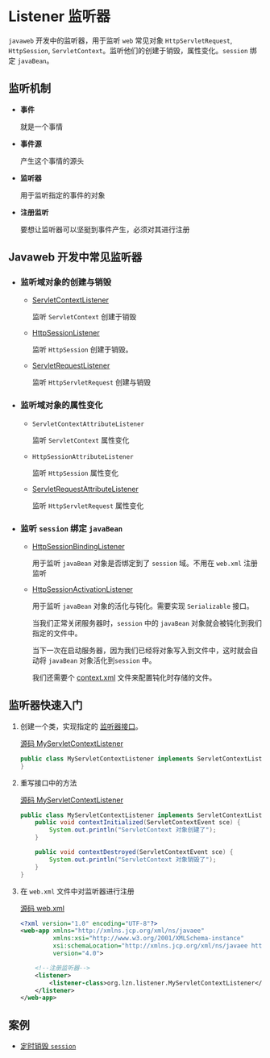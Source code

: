 # Listener 监听器

`javaweb` 开发中的监听器，用于监听 `web` 常见对象 `HttpServletRequest`, `HttpSession`, `ServletContext`。监听他们的创建于销毁，属性变化。`session` 绑定 `javaBean`。

## 监听机制

* **事件**

  就是一个事情

* **事件源**

  产生这个事情的源头

* **监听器**

  用于监听指定的事件的对象

* **注册监听**

  要想让监听器可以坚挺到事件产生，必须对其进行注册

## <a name="commonListener" style="text-decoration:none" >**Javaweb** 开发中常见监听器</a>

* ### 监听域对象的创建与销毁

  * [ServletContextListener](src/main/java/org/lzn/listener/MyServletContextListener.java)

    监听 `ServletContext` 创建于销毁

  * [HttpSessionListener](src/main/java/org/lzn/listener/MyHttpSessionListener.java)

    监听 `HttpSession` 创建于销毁。

  * [ServletRequestListener](src/main/java/org/lzn/listener/MyServletRequestListener.java)

    监听 `HttpServletRequest` 创建与销毁

* ### 监听域对象的属性变化

  * `ServletContextAttributeListener`

    监听 `ServletContext` 属性变化

  * `HttpSessionAttributeListener`

    监听 `HttpSession` 属性变化

  * [ServletRequestAttributeListener](src/main/java/org/lzn/attributeListener/MyServletRequestAttributeListener.java)

    监听 `HttpServletRequest` 属性变化

* ### 监听  `session` 绑定 `javaBean`

  * [HttpSessionBindingListener](src/main/java/org/lzn/domain/User.java)

    用于监听 `javaBean` 对象是否绑定到了 `session` 域。不用在 `web.xml` 注册监听

  * [HttpSessionActivationListener](src/main/java/org/lzn/domain/Role.java)

    用于监听 `javaBean` 对象的活化与钝化。需要实现 `Serializable` 接口。
    
    当我们正常关闭服务器时，`session` 中的 `javaBean` 对象就会被钝化到我们指定的文件中。
    
    当下一次在启动服务器，因为我们已经将对象写入到文件中，这时就会自动将 `javaBean` 对象活化到`session` 中。
    
    我们还需要个 [context.xml](web/META-INF/context.xml) 文件来配置钝化时存储的文件。

## 监听器快速入门

1. 创建一个类，实现指定的 [监听器接口](#commonListener)。

   [源码 MyServletContextListener](src/main/java/org/lzn/listener/MyServletContextListener.java)

   ```java
   public class MyServletContextListener implements ServletContextListener {
   }
   ```

2. 重写接口中的方法

   [源码 MyServletContextListener](src/main/java/org/lzn/listener/MyServletContextListener.java)

   ```java
   public class MyServletContextListener implements ServletContextListener {
       public void contextInitialized(ServletContextEvent sce) {
           System.out.println("ServletContext 对象创建了");
       }
   
       public void contextDestroyed(ServletContextEvent sce) {
           System.out.println("ServletContext 对象销毁了");
       }
   }
   ```

3. 在 `web.xml` 文件中对监听器进行注册

   [源码 web.xml](web/WEB-INF/web.xml)

   ```xml
   <?xml version="1.0" encoding="UTF-8"?>
   <web-app xmlns="http://xmlns.jcp.org/xml/ns/javaee"
            xmlns:xsi="http://www.w3.org/2001/XMLSchema-instance"
            xsi:schemaLocation="http://xmlns.jcp.org/xml/ns/javaee http://xmlns.jcp.org/xml/ns/javaee/web-app_4_0.xsd"
            version="4.0">
   
       <!--注册监听器-->
       <listener>
           <listener-class>org.lzn.listener.MyServletContextListener</listener-class>
       </listener>
   </web-app>
   ```


## 案例

* [定时销毁 `session`](../timely-destruction-case)


